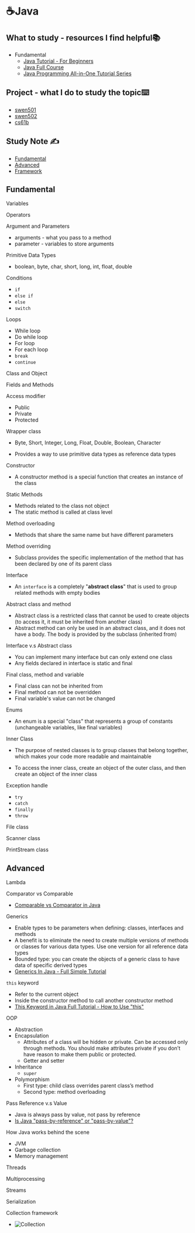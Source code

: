# ☕Java

## What to study - resources I find helpful📚

- Fundamental
  - [Java Tutorial - For Beginners](https://www.youtube.com/watch?v=Yv_4RXyLjL8&t=9868s)
  - [Java Full Course](https://www.youtube.com/watch?v=xk4_1vDrzzo&t=13455s)
  - [Java Programming All-in-One Tutorial Series](https://www.youtube.com/watch?v=r3GGV2TG_vw&t=22611s)

## Project  - what I do to study the topic⌨️

- [swen501](https://github.com/erinchocolate/swen501)
- [swen502](https://github.com/erinchocolate/swen502)
- [cs61b](https://github.com/erinchocolate/cs61b)

## Study Note ✍️

- [Fundamental](#Fundamental)
- [Advanced](#Advanced)
- [Framework](https://github.com/erinchocolate/teach-myself-cs/blob/master/Programming/Java%20Framework.md)

## Fundamental

Variables

Operators

Argument and Parameters

- arguments - what you pass to a method 
- parameter - variables to store arguments 

Primitive Data Types

- boolean, byte, char, short, long, int, float, double

Conditions

- `if`
- `else if`
- `else`
- `switch`

Loops

- While loop
- Do while loop
- For loop
- For each loop
- `break`
- `continue`

Class and Object

Fields and Methods

Access modifier

- Public
- Private
- Protected

Wrapper class

- Byte, Short, Integer, Long, Float, Double, Boolean, Character

- Provides a way to use primitive data types as reference data types

Constructor

- A constructor method is a special function that creates an instance of the class

Static Methods

- Methods related to the class not object
- The static method is called at class level

Method overloading

- Methods that share the same name but have different parameters

Method overriding

- Subclass provides the specific implementation of the method that has been declared by one of its parent class

Interface

- An `interface` is a completely "**abstract class**" that is used to group related methods with empty bodies

Abstract class and method

- Abstract class is a restricted class that cannot be used to create objects (to access it, it must be inherited from another class)
- Abstract method can only be used in an abstract class, and it does not have a body. The body is provided by the subclass (inherited from)

Interface v.s Abstract class

- You can implement many interface but can only extend one class
- Any fields declared in interface is static and final

Final class, method and variable

- Final class can not be inherited from
- Final method can not be overridden
- Final variable's value can not be changed

Enums

- An enum is a special "class" that represents a group of constants (unchangeable variables, like final variables)

Inner Class

- The purpose of nested classes is to group classes that belong together, which makes your code more readable and maintainable

- To access the inner class, create an object of the outer class, and then create an object of the inner class

Exception handle

- `try` 
- `catch`
- `finally`
- `throw`

File class

Scanner class

PrintStream class

## Advanced

Lambda

Comparator vs Comparable

- [Comparable vs Comparator in Java](https://www.youtube.com/watch?v=oAp4GYprVHM)

Generics

- Enable types to be parameters when defining: classes, interfaces and methods
- A benefit is to eliminate the need to create multiple versions of methods or classes for various data types. Use one version for all reference data types
- Bounded type: you can create the objects of a generic class to have data of specific derived types
- [Generics In Java - Full Simple Tutorial](https://www.youtube.com/watch?v=K1iu1kXkVoA)

`this` keyword

- Refer to the current object
- Inside the constructor method to call another constructor method
- [This Keyword in Java Full Tutorial - How to Use "this"](https://www.youtube.com/watch?v=ETLHbHenW44)

OOP

- Abstraction
- Encapsulation
  - Attributes of a class will be hidden or private. Can be accessed only through methods. You should make attributes private if you don’t have reason to make them public or protected.
  - Getter and setter
- Inheritance
  - `super`
- Polymorphism
  - First type: child class overrides parent class’s method
  - Second type: method overloading

Pass Reference v.s Value

- Java is always pass by value, not pass by reference
- [Is Java "pass-by-reference" or "pass-by-value"?](https://stackoverflow.com/questions/40480/is-java-pass-by-reference-or-pass-by-value)

How Java works behind the scene

- JVM
- Garbage collection
- Memory management

Threads

Multiprocessing

Streams

Serialization

Collection framework
- ![Collection](https://github.com/erinchocolate/teach-myself-programming/blob/master/Programming/Images/Collections-in-Java.png)
